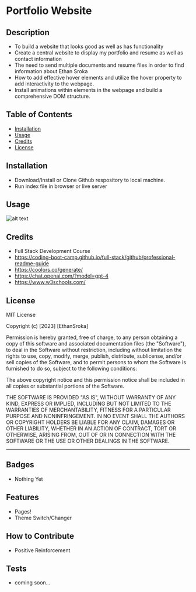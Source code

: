 # Portfolio Website

## Description

- To build a website that looks good as well as has functionality
- Create a central website to display my portfolio and resume as well as contact information
- The need to send multiple documents and resume files in order to find information about Ethan Sroka
- How to add effective hover elements and utilize the hover property to add interactivity to the webpage.
- Install animations within elements in the webpage and build a comprehensive DOM structure.

## Table of Contents

- [Installation](#installation)
- [Usage](#usage)
- [Credits](#credits)
- [License](#license)

## Installation

- Download/Install or Clone Github respository to local machine.
- Run index file in browser or live server

## Usage


![alt text](/assets/images/Recording%202023-08-31%20024321(3).gif)


## Credits

- Full Stack Development Course
- https://coding-boot-camp.github.io/full-stack/github/professional-readme-guide
- https://coolors.co/generate/
- https://chat.openai.com/?model=gpt-4
- https://www.w3schools.com/

## License

MIT License

Copyright (c) [2023] [EthanSroka]

Permission is hereby granted, free of charge, to any person obtaining a copy
of this software and associated documentation files (the "Software"), to deal
in the Software without restriction, including without limitation the rights
to use, copy, modify, merge, publish, distribute, sublicense, and/or sell
copies of the Software, and to permit persons to whom the Software is
furnished to do so, subject to the following conditions:

The above copyright notice and this permission notice shall be included in all
copies or substantial portions of the Software.

THE SOFTWARE IS PROVIDED "AS IS", WITHOUT WARRANTY OF ANY KIND, EXPRESS OR
IMPLIED, INCLUDING BUT NOT LIMITED TO THE WARRANTIES OF MERCHANTABILITY,
FITNESS FOR A PARTICULAR PURPOSE AND NONINFRINGEMENT. IN NO EVENT SHALL THE
AUTHORS OR COPYRIGHT HOLDERS BE LIABLE FOR ANY CLAIM, DAMAGES OR OTHER
LIABILITY, WHETHER IN AN ACTION OF CONTRACT, TORT OR OTHERWISE, ARISING FROM,
OUT OF OR IN CONNECTION WITH THE SOFTWARE OR THE USE OR OTHER DEALINGS IN THE
SOFTWARE.

---

## Badges

- Nothing Yet

## Features

- Pages!
- Theme Switch/Changer

## How to Contribute

- Positive Reinforcement

## Tests

- coming soon...